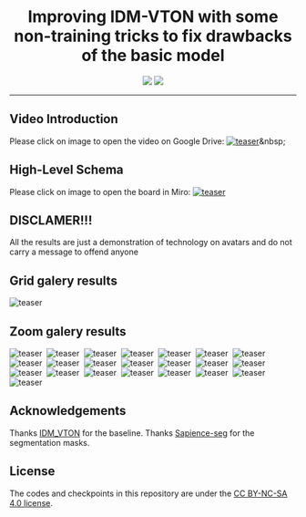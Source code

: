 
<div align="center">
<h1>Improving IDM-VTON with some non-training tricks to fix drawbacks of the basic model</h1>

<a href='https://huggingface.co/spaces/yisol/IDM-VTON'><img src='https://img.shields.io/badge/Baseline-Project-blue'></a>
<a href='https://4qi0jny7m6qehz-6441164-8888.proxy.runpod.net/'><img src='https://img.shields.io/badge/My%20Gradio-Demo-yellow'></a>

</div>

---
## Video Introduction
Please click on image to open the video on Google Drive:
[![teaser](assets/video_intro_image.png)]([https://miro.com/app/board/uXjVKMj5-L8=/?share_link_id=120977142476](https://drive.google.com/file/d/158Vv8iIt1YTj2ftDzAcYCnEueFYtNgpW/view?usp=sharing))&nbsp;

## High-Level Schema
Please click on image to open the board in Miro:
[![teaser](assets/miro_schema.png)](https://miro.com/app/board/uXjVKMj5-L8=/?share_link_id=120977142476)&nbsp;

## DISCLAMER!!!
All the results are just a demonstration of technology on avatars and do not carry a message to offend anyone

## Grid galery results
![teaser](assets/grid_inpaint_final.jpg)&nbsp;

## Zoom galery results
![teaser](assets/triplet_0.jpg)&nbsp;
![teaser](assets/triplet_1.jpg)&nbsp;
![teaser](assets/triplet_2.jpg)&nbsp;
![teaser](assets/triplet_3.jpg)&nbsp;
![teaser](assets/triplet_4.jpg)&nbsp;
![teaser](assets/triplet_5.jpg)&nbsp;
![teaser](assets/triplet_6.jpg)&nbsp;
![teaser](assets/triplet_8.jpg)&nbsp;
![teaser](assets/triplet_9.jpg)&nbsp;
![teaser](assets/triplet_10.jpg)&nbsp;
![teaser](assets/triplet_11.jpg)&nbsp;
![teaser](assets/triplet_13.jpg)&nbsp;
![teaser](assets/triplet_14.jpg)&nbsp;
![teaser](assets/triplet_15.jpg)&nbsp;
![teaser](assets/triplet_16.jpg)&nbsp;
![teaser](assets/triplet_17.jpg)&nbsp;
![teaser](assets/triplet_18.jpg)&nbsp;
![teaser](assets/triplet_19.jpg)&nbsp;
![teaser](assets/triplet_20.jpg)&nbsp;
![teaser](assets/triplet_21.jpg)&nbsp;
![teaser](assets/triplet_22.jpg)&nbsp;
![teaser](assets/triplet_24.jpg)&nbsp;


## Acknowledgements
Thanks [IDM_VTON](https://github.com/yisol/IDM-VTON) for the baseline.
Thanks [Sapience-seg](https://huggingface.co/spaces/facebook/sapiens-seg) for the segmentation masks.

## License
The codes and checkpoints in this repository are under the [CC BY-NC-SA 4.0 license](https://creativecommons.org/licenses/by-nc-sa/4.0/legalcode).
